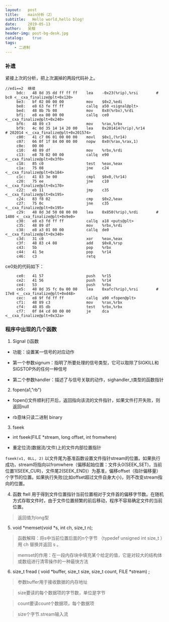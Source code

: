```yaml
---
layout:   post
title:    main分析（2）
subtitle:   Hello world,hello blog!
date:     2019-05-13
author:   吴柚
header-img: post-bg-desk.jpg
catalog:    true
tags:
    - 二进制
---
```


### 补遗

紧接上次的分析，把上次漏掉的两段代码补上。

```
//edi==2  继续
     bdc:	48 8d 35 dd ff ff ff 	lea    -0x23(%rip),%rsi        # bc0 <__cxa_finalize@plt+0x120>
     be3:	bf 02 00 00 00       	mov    $0x2,%edi
     be8:	e8 63 fe ff ff       	callq  a50 <signal@plt>
     bed:	48 8b 7b 08          	mov    0x8(%rbx),%rdi
     bf1:	e8 ea 00 00 00       	callq  ce0 <__cxa_finalize@plt+0x240>
     bf6:	48 89 c3             	mov    %rax,%rbx
     bf9:	4c 8d 35 14 14 20 00 	lea    0x201414(%rip),%r14        # 202014 <__cxa_finalize@plt+0x201574>
     c00:	41 c7 06 01 00 00 00 	movl   $0x1,(%r14)
     c07:	66 0f 1f 84 00 00 00 	nopw   0x0(%rax,%rax,1)
     c0e:	00 00 
     c10:	48 89 df             	mov    %rbx,%rdi
     c13:	e8 78 02 00 00       	callq  e90 <__cxa_finalize@plt+0x3f0>
     c18:	85 c0                	test   %eax,%eax
     c1a:	75 08                	jne    c24 <__cxa_finalize@plt+0x184>
     c1c:	41 83 3e 00          	cmpl   $0x0,(%r14)
     c20:	75 ee                	jne    c10 <__cxa_finalize@plt+0x170>
     c22:	eb 11                	jmp    c35 <__cxa_finalize@plt+0x195>
     c24:	83 f8 02             	cmp    $0x2,%eax
     c27:	75 0c                	jne    c35 <__cxa_finalize@plt+0x195>
     c29:	48 8d 3d 50 08 00 00 	lea    0x850(%rip),%rdi        # 1480 <__cxa_finalize@plt+0x9e0>
     c30:	e8 e3 fd ff ff       	callq  a18 <puts@plt>
     c35:	48 89 df             	mov    %rbx,%rdi
     c38:	e8 a3 01 00 00       	callq  de0 <__cxa_finalize@plt+0x340>
     c3d:	31 c0                	xor    %eax,%eax
     c3f:	48 83 c4 08          	add    $0x8,%rsp
     c43:	5b                   	pop    %rbx
     c44:	41 5e                	pop    %r14
     c46:	c3                   	retq 
```

ce0处的代码如下：

```
     ce0:	41 57                	push   %r15
     ce2:	41 56                	push   %r14
     ce4:	53                   	push   %rbx
     ce5:	48 8d 35 fc 0a 00 00 	lea    0xafc(%rip),%rsi        # 17e8 <__cxa_finalize@plt+0xd48>
     cec:	e8 9f fd ff ff       	callq  a90 <fopen@plt>
     cf1:	48 89 c3             	mov    %rax,%rbx
     cf4:	48 85 db             	test   %rbx,%rbx
     cf7:	0f 84 cd 00 00 00    	je     dca <__cxa_finalize@plt+0x32a>
```

### 程序中出现的几个函数

1. Signal ()函数

* 功能：设置某一信号的对应动作

* 第一个参数signum：指明了所要处理的信号类型，它可以取除了SIGKILL和SIGSTOP外的任何一种信号

* 第二个参数handler：描述了与信号关联的动作，sighandler_t类型的函数指针 

2. fopen(a1,"rb") 

* fopen()文件顺利打开后，返回指向该流的文件指针，如果文件打开失败，则返回null

* rb意味只读二进制 binary

3. fseek

* int fseek(FILE *stream, long offset, int fromwhere)

* 重定位流(数据流/文件)上的文件内部位置指针

`fseek(v1, 0LL, 2)` 以文件尾为基准函数设置文件指针stream的位置。如果执行成功，stream将指向以fromwhere（偏移起始位置：文件头0(SEEK_SET)，当前位置1(SEEK_CUR)，文件尾2(SEEK_END)）为基准，偏移offset（指针偏移量）个字节的位置。如果执行失败(比如offset超过文件自身大小)，则不改变stream指向的位置。

4. 函数 ftell 用于得到文件位置指针当前位置相对于文件首的偏移字节数。在随机方式存取文件时，由于文件位置频繁的前后移动，程序不容易确定文件的当前位置。

> 返回值为long型

5. void *memset(void *s, int ch, size_t n);

> 函数解释：将s中当前位置后面的n个字节 （typedef unsigned int size_t ）用 ch 替换并返回 s 。

> memset的作用：在一段内存块中填充某个给定的值，它是对较大的结构体或数组进行清零操作的一种最快方法

6. size_t fread ( void *buffer, size_t size, size_t count, FILE *stream) ;

> 参数buffer用于接收数据的内存地址

> size要读的每个数据项的字节数，单位是字节

> count要读count个数据项，每个数据项

> size个字节.stream输入流

